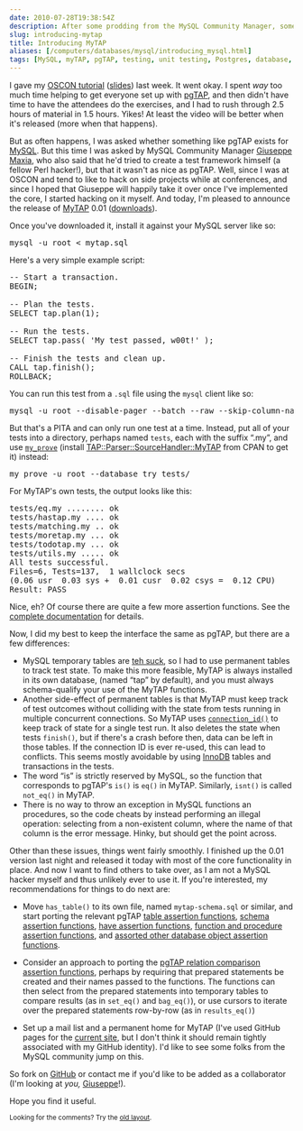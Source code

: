 ```yaml
--- 
date: 2010-07-28T19:38:54Z
description: After some prodding from the MySQL Community Manager, some OSCON hacking yields tangible results.
slug: introducing-mytap
title: Introducing MyTAP
aliases: [/computers/databases/mysql/introducing_mysql.html]
tags: [MySQL, myTAP, pgTAP, testing, unit testing, Postgres, database, test-driven database development, test-driven database design]
---
```


<p>I gave my <a href="http://www.oscon.com/oscon2010/public/schedule/detail/14168" title="Test Driven Database Development">OSCON tutorial</a> (<a href="https://www.slideshare.net/justatheory/test-drivern-database-development" title="slides on SlideShare">slides</a>) last week. It went okay. I spent <em>way</em> too much time helping to get everyone set up with <a href="http://pgtap.org/">pgTAP</a>, and then didn't have time to have the attendees do the exercises, and I had to rush through 2.5 hours of material in 1.5 hours. Yikes! At least the video will be better when it's released (more when that happens).</p>

<p>But as often happens, I was asked whether something like pgTAP exists for <a href="http://www.mysql.com/">MySQL</a>. But this time I was asked by MySQL Community Manager <a href="http://datacharmer.blogspot.com/">Giuseppe Maxia</a>, who also said that he'd tried to create a test framework himself (a fellow Perl hacker!), but that it wasn't as nice as pgTAP. Well, since I was at OSCON and tend to like to hack on side projects while at conferences, and since I hoped that Giuseppe will happily take it over once I've implemented the core, I started hacking on it myself. And today, I'm pleased to announce the release of <a href="http://github.com/theory/mytap/">MyTAP</a> 0.01 (<a href="http://github.com/theory/mytap/downloads">downloads</a>).</p>

<p>Once you've downloaded it, install it against your MySQL server like so:</p>

<pre>mysql -u root &lt; mytap.sql</pre>

<p>Here's a very simple example script:</p>

<pre>&#x002d;&#x002d; Start a transaction.
BEGIN;

&#x002d;&#x002d; Plan the tests.
SELECT tap.plan(1);

&#x002d;&#x002d; Run the tests.
SELECT tap.pass( &#x0027;My test passed, w00t!&#x0027; );

&#x002d;&#x002d; Finish the tests and clean up.
CALL tap.finish();
ROLLBACK;
</pre>

<p>You can run this test from a <code>.sql</code> file using the <code>mysql</code>  client like so:</p>

<pre>mysql -u root &#x002d;&#x002d;disable-pager &#x002d;&#x002d;batch &#x002d;&#x002d;raw &#x002d;&#x002d;skip-column-names &#x002d;&#x002d;unbuffered &#x002d;&#x002d;database try &#x002d;&#x002d;execute &#x0027;source test.sql&#x0027;
</pre>

<p>But that's a PITA and can only run one test at a time. Instead, put all of your tests into a directory, perhaps named <code>tests</code>, each with the suffix “.my”, and use <a href="http://search.cpan.org/perldoc?my_prove"><code>my_prove</code></a> (install <a href="http://search.cpan.org/dist/TAP-Parser-SourceHandler-MyTAP/">TAP::Parser::SourceHandler::MyTAP</a> from CPAN to get it) instead:</p>

<pre>my_prove -u root &#x002d;&#x002d;database try tests/</pre>

<p>For MyTAP's own tests, the output looks like this:</p>

<pre>tests/eq.my ........ ok
tests/hastap.my .... ok
tests/matching.my .. ok
tests/moretap.my ... ok
tests/todotap.my ... ok
tests/utils.my ..... ok
All tests successful.
Files=6, Tests=137,  1 wallclock secs
(0.06 usr  0.03 sys +  0.01 cusr  0.02 csys =  0.12 CPU)
Result: PASS
</pre>

<p>Nice, eh? Of course there are quite a few more assertion functions. See the <a href="http://theory.github.com/mytap/documentation.html">complete documentation</a> for details.</p>

<p>Now, I did my best to keep the interface the same as pgTAP, but there are a few differences:</p>

<ul>
<li>MySQL temporary tables are <a href="http://dev.mysql.com/doc/refman/5.0/en/temporary-table-problems.html">teh suck</a>, so I had to use permanent tables to track test state. To make this more feasible, MyTAP is always installed in its own database, (named “tap” by default), and you must always schema-qualify your use of the MyTAP functions.</li>
<li>Another side-effect of permanent tables is that MyTAP must keep track of test outcomes without colliding with the state from tests running in multiple concurrent connections. So MyTAP uses <a href="http://dev.mysql.com/doc/refman/5.0/en/information-functions.html#function_connection-id"><code>connection_id()</code></a> to keep track of state for a single test run. It also deletes the state when tests <code>finish()</code>, but if there's a crash before then, data can be left in those tables. If the connection ID is ever re-used, this can lead to conflicts. This seems mostly avoidable by using <a href="http://dev.mysql.com/doc/refman/5.0/en/innodb.html">InnoDB</a> tables and transactions in the tests.</li>
<li>The word “is” is strictly reserved by MySQL, so the function that corresponds to pgTAP's <code>is()</code>  is <code>eq()</code> in MyTAP. Similarly, <code>isnt()</code> is called <code>not_eq()</code> in MyTAP.</li>
<li>There is no way to throw an exception in MySQL functions an procedures, so the code cheats by instead performing an illegal operation: selecting from a non-existent column, where the name of that column is the error message. Hinky, but should get the point across.</li>
</ul>

<p>Other than these issues, things went fairly smoothly. I finished up the 0.01 version last night and released it today with most of the core functionality in place. And now I want to find others to take over, as I am not a MySQL hacker myself and thus unlikely ever to use it. If you're interested, my recommendations for things to do next are:</p>

<ul>
<li><p>Move <code>has_table()</code> to its own file, named <code>mytap-schema.sql</code> or similar, and start porting the relevant pgTAP <a href="http://pgtap.org/documentation.html#Table+For+One">table assertion functions</a>, <a href="http://pgtap.org/documentation.html#The+Schema+Things">schema assertion functions</a>, <a href="http://pgtap.org/documentation.html#To+Have+or+Have+Not">have assertion functions</a>, <a href="http://pgtap.org/documentation.html#Feeling+Funky">function and procedure assertion functions</a>, and <a href="http://pgtap.org/documentation.html#Database+Deets">assorted other database object assertion functions</a>.</p></li>
<li><p>Consider an approach to porting the <a href="http://pgtap.org/documentation.html#Pursuing+Your+Query">pgTAP relation comparison assertion functions</a>, perhaps by requiring that prepared statements be created and their names passed to the functions. The functions can then select from the prepared statements into temporary tables to compare results (as in <code>set_eq()</code> and <code>bag_eq()</code>), or use cursors to iterate over the prepared statements row-by-row (as in <code>results_eq()</code>)</p></li>
<li><p>Set up a mail list and a permanent home for MyTAP (I've used GitHub pages for the <a href="http://theory.github.com/mytap/">current site</a>, but I don't think it should remain tightly associated with my GitHub identity). I'd like to see some folks from the MySQL community jump on this.</p></li>
</ul>

<p>So fork on <a href="http://github.com/theory/mytap/" title="MyTAP on GitHub">GitHub</a> or contact me if you'd like to be added as a collaborator (I'm looking at <em>you,</em> <a href="http://datacharmer.blogspot.com/">Giuseppe</a>!).</p>

<p>Hope you find it useful.</p>

<p class="past"><small>Looking for the comments? Try the <a rel="nofollow" href="//past.justatheory.com/computers/databases/mysql/introducing_mysql.html">old layout</a>.</small></p>


